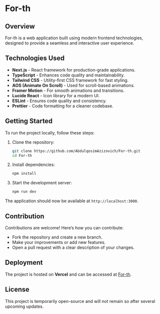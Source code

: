 # For-th

## Overview
For-th is a web application built using modern frontend technologies, designed to provide a seamless and interactive user experience.

## Technologies Used
- **Next.js** - React framework for production-grade applications.
- **TypeScript** - Enhances code quality and maintainability.
- **Tailwind CSS** - Utility-first CSS framework for fast styling.
- **AOS (Animate On Scroll)** - Used for scroll-based animations.
- **Framer Motion** - For smooth animations and transitions.
- **Lucide React** - Icon library for a modern UI.
- **ESLint** - Ensures code quality and consistency.
- **Prettier** - Code formatting for a cleaner codebase.

## Getting Started

To run the project locally, follow these steps:

1. Clone the repository:
   ```sh
   git clone https://github.com/AbdulqosimAzizovich/For-th.git
   cd For-th
   ```
2. Install dependencies:
   ```sh
   npm install
   ```
3. Start the development server:
   ```sh
   npm run dev
   ```

The application should now be available at `http://localhost:3000`.

## Contribution

Contributions are welcome! Here’s how you can contribute:
- Fork the repository and create a new branch.
- Make your improvements or add new features.
- Open a pull request with a clear description of your changes.

## Deployment

The project is hosted on **Vercel** and can be accessed at [For-th](https://for-th.vercel.app/).

## License
This project is temporarily open-source and will not remain so after several upcoming updates.
